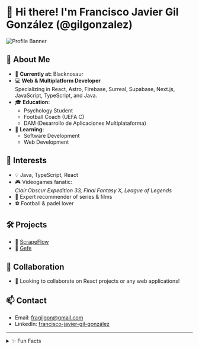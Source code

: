 # 👋 Hi there! I'm Francisco Javier Gil González (@gilgonzalez)

![Profile Banner](image1)

## 🚀 About Me

- 🦖 **Currently at:** Blacknosaur
- 💻 **Web & Multiplatform Developer**  
  Specializing in React, Astro, Firebase, Surreal, Supabase, Next.js, JavaScript, TypeScript, and Java.
- 🎓 **Education:**  
  - Psychology Student  
  - Football Coach (UEFA C)  
  - DAM (Desarrollo de Aplicaciones Multiplataforma)
- 🌱 **Learning:**  
  - Software Development  
  - Web Development

## 👀 Interests

- 💡 Java, TypeScript, React
- 🎮 Videogames fanatic:  
  *Clair Obscur Expedition 33, Final Fantasy X, League of Legends*
- 🍿 Expert recommender of series & films
- ⚽️ Football & padel lover

## 🛠️ Projects

- 🔬 [ScrapeFlow](#)  
- 🚀 [Gefe](#)  

## 🤝 Collaboration

- 💞️ Looking to collaborate on React projects or any web applications!

## 📫 Contact

- Email: fragilgon@gmail.com  
- LinkedIn: [francisco-javier-gil-gonzález](https://www.linkedin.com/in/francisco-javier-gil-gonz%C3%A1lez-2409b2187/)

---

<details>
  <summary>✨ Fun Facts</summary>
  <ul>
    <li>⚽️ Football Coach with a UEFA C license</li>
    <li>🧠 Psychology student with a passion for understanding people</li>
    <li>🎮 Can talk for hours about Final Fantasy X lore</li>
    <li>🍿 Ask me for movie or series recommendations!</li>
  </ul>
</details>

<!---
gilgonzalez/gilgonzalez is a ✨ special ✨ repository because its `README.md` (this file) appears on your GitHub profile.
You can click the Preview link to take a look at your changes.
--->
